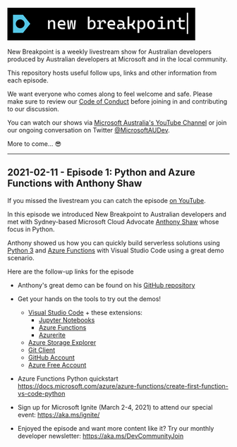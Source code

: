 ![new breakpoint logo](media/new-breakpoint.PNG 'new breakpoint logo')

New Breakpoint is a weekly livestream show for Australian developers produced by Australian developers at Microsoft and in the local community.

This repository hosts useful follow ups, links and other information from each episode.

We want everyone who comes along to feel welcome and safe. Please make sure to review our [Code of Conduct](https://docs.microsoft.com/legal/learntv/codeofconduct) before joining in and contributing to our discussion.

You can watch our shows via [Microsoft Australia's YouTube Channel](https://www.youtube.com/MicrosoftAustralia) or join our ongoing conversation on Twitter [@MicrosoftAUDev](https://twitter.com/microsoftaudev).

More to come... 😎

***

## 2021-02-11 - Episode 1: Python and Azure Functions with Anthony Shaw

If you missed the livestream you can catch the episode [on YouTube](https://youtu.be/pxSS9KRPUto).

In this episode we introduced New Breakpoint to Australian developers and met with Sydney-based Microsoft Cloud Advocate [Anthony Shaw](https://tonybaloney.github.io/) whose focus in Python. 

Anthony showed us how you can quickly build serverless solutions using [Python 3](https://www.python.org/downloads/) and [Azure Functions](https://docs.microsoft.com/azure/azure-functions/functions-overview) with Visual Studio Code using a great demo scenario.

Here are the follow-up links for the episode

- Anthony's great demo can be found on his [GitHub repository](https://github.com/tonybaloney/ants-azure-demos/tree/master/python-functions)
- Get your hands on the tools to try out the demos!
    - [Visual Studio Code](https://aka.ms/vscode) + these extensions:
        - [Jupyter Notebooks](https://marketplace.visualstudio.com/items?itemName=ms-toolsai.jupyter)
        - [Azure Functions](https://marketplace.visualstudio.com/items?itemName=ms-azuretools.vscode-azurefunctions)
        - [Azurerite](https://marketplace.visualstudio.com/items?itemName=Azurite.azurite)
    - [Azure Storage Explorer](https://azure.microsoft.com/features/storage-explorer/)
    - [Git Client](https://aka.ms/vscode)
    - [GitHub Account](https://github.com/signup)
    - [Azure Free Account](https://aka.ms/azure-free)

- Azure Functions Python quickstart https://docs.microsoft.com/azure/azure-functions/create-first-function-vs-code-python
- Sign up for Microsoft Ignite (March 2-4, 2021) to attend our special event: https://aka.ms/ignite/
- Enjoyed the episode and want more content like it? Try our monthly developer newsletter: https://aka.ms/DevCommunityJoin